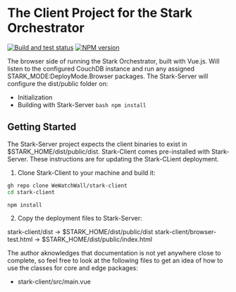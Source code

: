 # The Client Project for the Stark Orchestrator

[![Build and test status](https://github.com/WeWatchWall/stark-client/workflows/Lint%20and%20test/badge.svg)](https://github.com/WeWatchWall/stark-client/actions?query=workflow%3A%22Lint+and+test%22)
[![NPM version](https://img.shields.io/npm/v/stark-client.svg)](https://www.npmjs.com/package/stark-client)

The browser side of running the Stark Orchestrator, built with Vue.js. Will listen to the configured CouchDB instance and run any assigned STARK_MODE:DeployMode.Browser packages. The Stark-Server will configure the dist/public folder on:

* Initialization
* Building with Stark-Server ```bash npm install```

## Getting Started

The Stark-Server project expects the client binaries to exist in $STARK_HOME/dist/public/dist. Stark-Client comes pre-installed with Stark-Server. These instructions are for updating the Stark-CLient deployment.

1. Clone Stark-Client to your machine and build it:
  
  ```bash
  gh repo clone WeWatchWall/stark-client
  cd stark-client
  
  npm install
  ```

2. Copy the deployment files to Stark-Server:
  
  stark-client/dist -> $STARK_HOME/dist/public/dist
  stark-client/browser-test.html -> $STARK_HOME/dist/public/index.html
  

The author aknowledges that documentation is not yet anywhere close to complete, so feel free to look at the following files to get an idea of how to use the classes for core and edge packages:

* stark-client/src/main.vue
